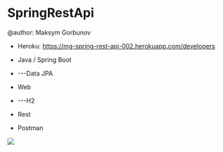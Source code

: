 # SpringRestApi
@author: Maksym Gorbunov

* Heroku:  https://mg-spring-rest-api-002.herokuapp.com/developers

* Java / Spring Boot 
* ---Data JPA
* Web
* ---H2
* Rest
* Postman


![](info/info.gif)

